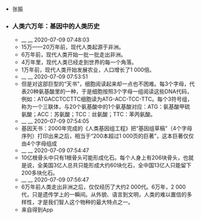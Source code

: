 - 张振
- ### 人类六万年：基因中的人类历史
    - __ __ 2020-07-09 07:48:03
    - 15万——20万年前，现代人类起源于非洲。
    - 6万年前，现代人类开始一批一批走出非洲。
    - 4万年里，现代人类已经走到世界的每一个角落。
    - 1万年前，现代人类开始发展农业，人口增长了1 000倍。
    - __ __ 2020-07-09 07:53:51
    - 但是对这部巨型的“天书”，细胞阅读起来却一点也不困难。每3个字母，代表20种氨基酸里的一种，于是细胞按照3个字母一组阅读这些DNA代码，例如：ATGACCTCCTTC细胞读为ATG-ACC-TCC-TTC。每个3符号组，称为一个三联体，与20个氨基酸中的1个氨基酸对应：ATG：氨基酸甲硫氨酸；ACC：苏氨酸；TCC：丝氨酸；TTC：苯丙氨酸。
    - __ __ 2020-07-09 07:54:05
    - 基因天书：2000年完成的《人类基因组工程》把“基因组草稿”（4个字母序列）打印出来之后，相当于“200本超过1 000页的巨著”，这本巨著仅仅由4个字母组成
    - __ __ 2020-07-09 07:54:47
    - 10亿根骨头中只有1根骨头可能形成化石。每个人身上有206块骨头，也就是说，全美国3亿人总共只能形成大约60块化石，全中国13亿人只能留下200多块化石。
    - __ __ 2020-07-09 07:56:47
    - 6万年前人类走出非洲之后，仅仅经历了大约2 000代。6万年，2 000代，只是遗传学上的一瞬间。从外貌、语言到文明，人类的难以置信的多样性，才是我们智人这个物种的最大特点之一。
    - 来自得到App
